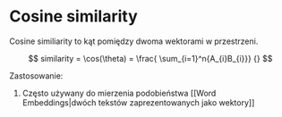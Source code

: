# Cosine similarity

Cosine similiarity to kąt pomiędzy dwoma wektorami w przestrzeni.

$$ 
similarity = 
\cos(\theta) = 
\frac{
\sum_{i=1}^n{A_{i}B_{i}}}
{} $$


Zastosowanie:
1. Często używany do mierzenia podobieństwa [[Word Embeddings|dwóch tekstów zaprezentowanych jako wektory]]